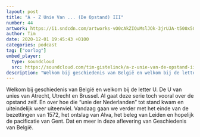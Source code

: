 ```yaml
---
layout: post
title: "A - Z Unie Van ... (De Opstand) III"
number: 44
artwork: https://i1.sndcdn.com/artworks-vO0cAkZIQuMslJOk-3jrUJA-t500x500.jpg
author: Tim
date: 2020-12-01 19:45:43 +0100
categories: podcast
tag: ["oorlog"]
embed_player:
  type: soundcloud
  src: https://soundcloud.com/tim-gistelinck/a-z-unie-van-de-opstand-iii
description: "Welkom bij geschiedenis van België en welkom bij de letter U."
---
```

Welkom bij geschiedenis van België en welkom bij de letter U. De U van unies van Atrecht, Utrecht en Brussel. Al gaat deze serie toch vooral over de opstand zelf. En over hoe die “unie der Nederlanden” tot stand kwam en uiteindelijk weer uiteenviel. Vandaag gaan we verder met het einde van de bezettingen van 1572, het ontslag van Alva, het beleg van Leiden en hopelijk de pacificatie van Gent. Dat en meer in deze aflevering van Geschiedenis van België.